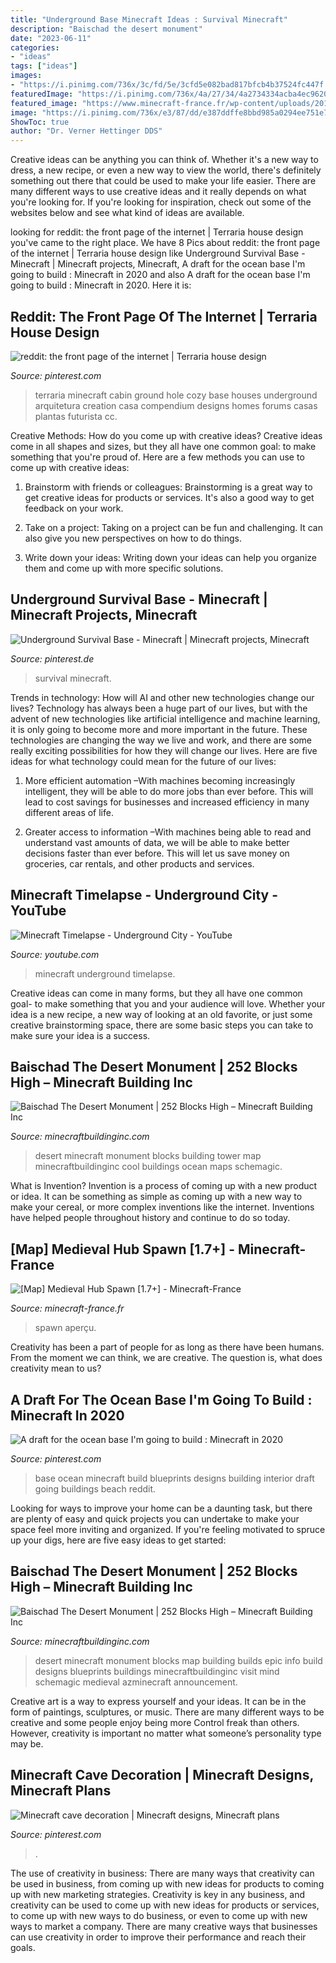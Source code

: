 ```yaml
---
title: "Underground Base Minecraft Ideas : Survival Minecraft"
description: "Baischad the desert monument"
date: "2023-06-11"
categories:
- "ideas"
tags: ["ideas"]
images:
- "https://i.pinimg.com/736x/3c/fd/5e/3cfd5e082bad817bfcb4b37524fc447f.jpg"
featuredImage: "https://i.pinimg.com/736x/4a/27/34/4a2734334acba4ec9620a07ccc2579d1.jpg"
featured_image: "https://www.minecraft-france.fr/wp-content/uploads/2014/06/2014-06-13_212158.jpg"
image: "https://i.pinimg.com/736x/e3/87/dd/e387ddffe8bbd985a0294ee751e7d4f6.jpg"
ShowToc: true
author: "Dr. Verner Hettinger DDS"
---
```



Creative ideas can be anything you can think of. Whether it's a new way to dress, a new recipe, or even a new way to view the world, there's definitely something out there that could be used to make your life easier. There are many different ways to use creative ideas and it really depends on what you're looking for. If you're looking for inspiration, check out some of the websites below and see what kind of ideas are available.

	

		
looking for reddit: the front page of the internet | Terraria house design you've came to the right place. We have 8 Pics about reddit: the front page of the internet | Terraria house design like Underground Survival Base - Minecraft | Minecraft projects, Minecraft, A draft for the ocean base I&#039;m going to build : Minecraft in 2020 and also A draft for the ocean base I&#039;m going to build : Minecraft in 2020. Here it is:
		
    
## Reddit: The Front Page Of The Internet | Terraria House Design

<img loading=lazy src="https://i.pinimg.com/736x/3c/fd/5e/3cfd5e082bad817bfcb4b37524fc447f.jpg" onerror="this.onerror=null;this.src='https://tse4.mm.bing.net/th?id=OIP.lwcMmqPZgqzLlY9baGb_sAHaEA&amp;pid=15.1';" alt="reddit: the front page of the internet | Terraria house design">

_Source: pinterest.com_

>terraria minecraft cabin ground hole cozy base houses underground arquitetura creation casa compendium designs homes forums casas plantas futurista cc. 

	

Creative Methods: How do you come up with creative ideas?
Creative ideas come in all shapes and sizes, but they all have one common goal: to make something that you're proud of. Here are a few methods you can use to come up with creative ideas:
1. Brainstorm with friends or colleagues: Brainstorming is a great way to get creative ideas for products or services. It's also a good way to get feedback on your work.

2. Take on a project: Taking on a project can be fun and challenging. It can also give you new perspectives on how to do things.

3. Write down your ideas: Writing down your ideas can help you organize them and come up with more specific solutions.

    
## Underground Survival Base - Minecraft | Minecraft Projects, Minecraft

<img loading=lazy src="https://i.pinimg.com/736x/4a/27/34/4a2734334acba4ec9620a07ccc2579d1.jpg" onerror="this.onerror=null;this.src='https://tse4.mm.bing.net/th?id=OIP.DylKwLyGlRlt1qrlndlfBAHaEK&amp;pid=15.1';" alt="Underground Survival Base - Minecraft | Minecraft projects, Minecraft">

_Source: pinterest.de_

>survival minecraft. 

	

Trends in technology: How will AI and other new technologies change our lives?
Technology has always been a huge part of our lives, but with the advent of new technologies like artificial intelligence and machine learning, it is only going to become more and more important in the future. These technologies are changing the way we live and work, and there are some really exciting possibilities for how they will change our lives. Here are five ideas for what technology could mean for the future of our lives:
1. More efficient automation –With machines becoming increasingly intelligent, they will be able to do more jobs than ever before. This will lead to cost savings for businesses and increased efficiency in many different areas of life.

2. Greater access to information –With machines being able to read and understand vast amounts of data, we will be able to make better decisions faster than ever before. This will let us save money on groceries, car rentals, and other products and services.

    
## Minecraft Timelapse - Underground City - YouTube

<img loading=lazy src="http://i.ytimg.com/vi/Xk3Tc6WgSC0/maxresdefault.jpg" onerror="this.onerror=null;this.src='https://tse2.mm.bing.net/th?id=OIP.rngx0u2GgQZWIo9mXcLkWQHaEK&amp;pid=15.1';" alt="Minecraft Timelapse - Underground City - YouTube">

_Source: youtube.com_

>minecraft underground timelapse. 

	

Creative ideas can come in many forms, but they all have one common goal- to make something that you and your audience will love. Whether your idea is a new recipe, a new way of looking at an old favorite, or just some creative brainstorming space, there are some basic steps you can take to make sure your idea is a success.

    
## Baischad The Desert Monument | 252 Blocks High – Minecraft Building Inc

<img loading=lazy src="http://minecraftbuildinginc.com/wp-content/uploads/2014/01/Baischad-The-Desert-Monument-252-Blocks-High-minecraft-building-ideas.jpg" onerror="this.onerror=null;this.src='https://tse3.mm.bing.net/th?id=OIP.Txcl1SER-UggMViI5OmvxQHaEK&amp;pid=15.1';" alt="Baischad The Desert Monument | 252 Blocks High – Minecraft Building Inc">

_Source: minecraftbuildinginc.com_

>desert minecraft monument blocks building tower map minecraftbuildinginc cool buildings ocean maps schemagic. 

	

What is Invention?
Invention is a process of coming up with a new product or idea. It can be something as simple as coming up with a new way to make your cereal, or more complex inventions like the internet. Inventions have helped people throughout history and continue to do so today.

    
## [Map] Medieval Hub Spawn [1.7+] - Minecraft-France

<img loading=lazy src="https://www.minecraft-france.fr/wp-content/uploads/2014/06/2014-06-13_212158.jpg" onerror="this.onerror=null;this.src='https://tse4.mm.bing.net/th?id=OIP.wCCy7d0EOtRDCfPPhbcmqQHaEi&amp;pid=15.1';" alt="[Map] Medieval Hub Spawn [1.7+] - Minecraft-France">

_Source: minecraft-france.fr_

>spawn aperçu. 

	

Creativity has been a part of people for as long as there have been humans. From the moment we can think, we are creative. The question is, what does creativity mean to us?

    
## A Draft For The Ocean Base I&#039;m Going To Build : Minecraft In 2020

<img loading=lazy src="https://i.pinimg.com/736x/e3/87/dd/e387ddffe8bbd985a0294ee751e7d4f6.jpg" onerror="this.onerror=null;this.src='https://tse4.mm.bing.net/th?id=OIP.jTZF6zq92bedtSN4QI9C1QHaEK&amp;pid=15.1';" alt="A draft for the ocean base I&#039;m going to build : Minecraft in 2020">

_Source: pinterest.com_

>base ocean minecraft build blueprints designs building interior draft going buildings beach reddit. 

	

Looking for ways to improve your home can be a daunting task, but there are plenty of easy and quick projects you can undertake to make your space feel more inviting and organized. If you're feeling motivated to spruce up your digs, here are five easy ideas to get started: 

    
## Baischad The Desert Monument | 252 Blocks High – Minecraft Building Inc

<img loading=lazy src="http://minecraftbuildinginc.com/wp-content/uploads/2014/01/Baischad-The-Desert-Monument-252-Blocks-High-minecraft-building-ideas-6.jpg" onerror="this.onerror=null;this.src='https://tse3.mm.bing.net/th?id=OIP.P-v5siGWGY-vZCNyFswPFwHaEW&amp;pid=15.1';" alt="Baischad The Desert Monument | 252 Blocks High – Minecraft Building Inc">

_Source: minecraftbuildinginc.com_

>desert minecraft monument blocks map building builds epic info build designs blueprints buildings minecraftbuildinginc visit mind schemagic medieval azminecraft announcement. 

	

Creative art is a way to express yourself and your ideas. It can be in the form of paintings, sculptures, or music. There are many different ways to be creative and some people enjoy being more Control freak than others. However, creativity is important no matter what someone’s personality type may be.

    
## Minecraft Cave Decoration | Minecraft Designs, Minecraft Plans

<img loading=lazy src="https://i.pinimg.com/736x/12/3e/df/123edfbd892d3f2ce6333703cf8053ae.jpg" onerror="this.onerror=null;this.src='https://tse4.mm.bing.net/th?id=OIP.-9V7Wb4r9HYAxFr7LgUCCwHaD7&amp;pid=15.1';" alt="Minecraft cave decoration | Minecraft designs, Minecraft plans">

_Source: pinterest.com_

>. 

	

The use of creativity in business: There are many ways that creativity can be used in business, from coming up with new ideas for products to coming up with new marketing strategies.
Creativity is key in any business, and creativity can be used to come up with new ideas for products or services, to come up with new ways to do business, or even to come up with new ways to market a company. There are many creative ways that businesses can use creativity in order to improve their performance and reach their goals.

